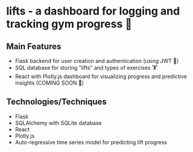 # lifts - a dashboard for logging and tracking gym progress 💪

## Main Features
- Flask backend for user creation and authentication (using JWT 👥)
- SQL database for storing "lifts" and types of exercises 🏋️
- React with Plotly.js dashboard for visualizing progress and predictive insights (COMING SOON 👀)

## Technologies/Techniques
- Flask
- SQLAlchemy with SQLite database
- React
- Plotly.js
- Auto-regressive time series model for predicting lift progress
